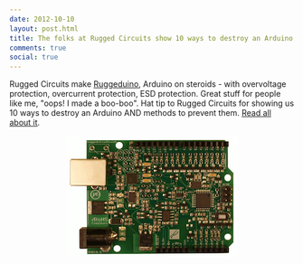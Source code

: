 ```yaml
---
date: 2012-10-10
layout: post.html
title: The folks at Rugged Circuits show 10 ways to destroy an Arduino!
comments: true
social: true
---
```

Rugged Circuits make [Ruggeduino](http://ruggedcircuits.com/html/ruggeduino.html), Arduino on steroids - with overvoltage protection, overcurrent protection, ESD protection. Great stuff for people like me, "oops! I made a boo-boo". Hat tip to Rugged Circuits for showing us 10 ways to destroy an Arduino AND methods to prevent them. [Read all about it](http://ruggedcircuits.com/html/ancp01.html).

<center><img src="/img/posts/rugged.png"/></center>
